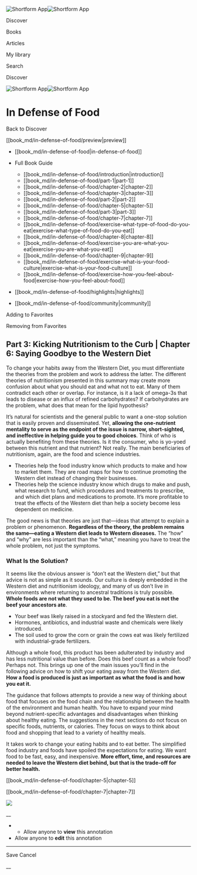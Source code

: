 ![Shortform App](/img/logo.36a2399e.svg)![Shortform App](/img/logo-dark.70c1b072.svg)

Discover

Books

Articles

My library

Search

Discover

![Shortform App](/img/logo.36a2399e.svg)![Shortform App](/img/logo-dark.70c1b072.svg)

# In Defense of Food

Back to Discover

[[book_md/in-defense-of-food/preview|preview]]

  * [[book_md/in-defense-of-food|in-defense-of-food]]
  * Full Book Guide

    * [[book_md/in-defense-of-food/introduction|introduction]]
    * [[book_md/in-defense-of-food/part-1|part-1]]
    * [[book_md/in-defense-of-food/chapter-2|chapter-2]]
    * [[book_md/in-defense-of-food/chapter-3|chapter-3]]
    * [[book_md/in-defense-of-food/part-2|part-2]]
    * [[book_md/in-defense-of-food/chapter-5|chapter-5]]
    * [[book_md/in-defense-of-food/part-3|part-3]]
    * [[book_md/in-defense-of-food/chapter-7|chapter-7]]
    * [[book_md/in-defense-of-food/exercise-what-type-of-food-do-you-eat|exercise-what-type-of-food-do-you-eat]]
    * [[book_md/in-defense-of-food/chapter-8|chapter-8]]
    * [[book_md/in-defense-of-food/exercise-you-are-what-you-eat|exercise-you-are-what-you-eat]]
    * [[book_md/in-defense-of-food/chapter-9|chapter-9]]
    * [[book_md/in-defense-of-food/exercise-what-is-your-food-culture|exercise-what-is-your-food-culture]]
    * [[book_md/in-defense-of-food/exercise-how-you-feel-about-food|exercise-how-you-feel-about-food]]
  * [[book_md/in-defense-of-food/highlights|highlights]]
  * [[book_md/in-defense-of-food/community|community]]



Adding to Favorites 

Removing from Favorites 

## Part 3: Kicking Nutritionism to the Curb | Chapter 6: Saying Goodbye to the Western Diet

To change your habits away from the Western Diet, you must differentiate the theories from the problem and work to address the latter. The different theories of nutritionism presented in this summary may create more confusion about what you should eat and what not to eat. Many of them contradict each other or overlap. For instance, is it a lack of omega-3s that leads to disease or an influx of refined carbohydrates? If carbohydrates are the problem, what does that mean for the lipid hypothesis?

It’s natural for scientists and the general public to want a one-stop solution that is easily proven and disseminated. Yet, **allowing the one-nutrient mentality to serve as the endpoint of the issue is narrow, short-sighted, and ineffective in helping guide you to good choices**. Think of who is actually benefiting from these theories. Is it the consumer, who is yo-yoed between this nutrient and that nutrient? Not really. The main beneficiaries of nutritionism, again, are the food and science industries.

  * Theories help the food industry know which products to make and how to market them. They are road maps for how to continue promoting the Western diet instead of changing their businesses. 
  * Theories help the science industry know which drugs to make and push, what research to fund, which procedures and treatments to prescribe, and which diet plans and medications to promote. It’s more profitable to treat the effects of the Western diet than help a society become less dependent on medicine. 



The good news is that theories are just that—ideas that attempt to explain a problem or phenomenon. **Regardless of the theory, the problem remains the same—eating a Western diet leads to Western diseases.** The “how” and “why” are less important than the “what,” meaning you have to treat the whole problem, not just the symptoms.

### What Is the Solution?

It seems like the obvious answer is “don’t eat the Western diet,” but that advice is not as simple as it sounds. Our culture is deeply embedded in the Western diet and nutritionism ideology, and many of us don’t live in environments where returning to ancestral traditions is truly possible. **Whole foods are not what they used to be. The beef you eat is not the beef your ancestors ate**.

  * Your beef was likely raised in a stockyard and fed the Western diet.
  * Hormones, antibiotics, and industrial waste and chemicals were likely introduced. 
  * The soil used to grow the corn or grain the cows eat was likely fertilized with industrial-grade fertilizers. 



Although a whole food, this product has been adulterated by industry and has less nutritional value than before. Does this beef count as a whole food? Perhaps not. This brings up one of the main issues you’ll find in the following advice on how to shift your eating away from the Western diet. **How a food is produced is just as important as what the food is and how you eat it.**

The guidance that follows attempts to provide a new way of thinking about food that focuses on the food chain and the relationship between the health of the environment and human health. You have to expand your mind beyond nutrient-specific advantages and disadvantages when thinking about healthy eating. The suggestions in the next sections do not focus on specific foods, nutrients, or calories. They focus on ways to think about food and shopping that lead to a variety of healthy meals.

It takes work to change your eating habits and to eat better. The simplified food industry and foods have spoiled the expectations for eating. We want food to be fast, easy, and inexpensive. **More effort, time, and resources are needed to leave the Western diet behind, but that is the trade-off for better health.**

[[book_md/in-defense-of-food/chapter-5|chapter-5]]

[[book_md/in-defense-of-food/chapter-7|chapter-7]]

![](https://bat.bing.com/action/0?ti=56018282&Ver=2&mid=fa9027d2-9329-4a1b-94f9-493bf51199f2&sid=49fff5b0636c11eeb9c611038afc8668&vid=4a005010636c11ee80c703d4c4a7acd5&vids=0&msclkid=N&pi=0&lg=en-US&sw=800&sh=600&sc=24&nwd=1&tl=Shortform%20%7C%20Book&p=https%3A%2F%2Fwww.shortform.com%2Fapp%2Fbook%2Fin-defense-of-food%2Fpart-3&r=&lt=347&evt=pageLoad&sv=1&rn=174644)

__

  *   * Allow anyone to **view** this annotation
  * Allow anyone to **edit** this annotation



* * *

Save Cancel

__



